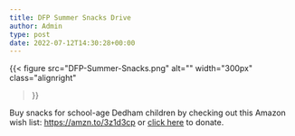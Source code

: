```yaml
---
title: DFP Summer Snacks Drive
author: Admin
type: post
date: 2022-07-12T14:30:28+00:00
---
```

{{< figure
  src="DFP-Summer-Snacks.png"
  alt=""
  width="300px"
  class="alignright"
>}}

Buy snacks for school-age Dedham children by checking out this Amazon wish list: <a href="https://amzn.to/3z1d3cp" target="_blank" rel="noopener">https://amzn.to/3z1d3cp</a> or <a href="https://www.paypal.com/fundraiser/charity/106215" target="_blank" rel="noopener">click here</a> to donate.
